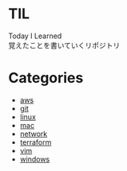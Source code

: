 # TIL
Today I Learned  
覚えたことを書いていくリポジトリ  
# Categories
- [aws](https://github.com/mizukichi3/til/tree/master/aws)
- [git](https://github.com/mizukichi3/til/tree/master/git)
- [linux](https://github.com/mizukichi3/til/tree/master/linux)
- [mac](https://github.com/mizukichi3/til/tree/master/mac)
- [network](https://github.com/mizukichi3/til/tree/master/network)
- [terraform](https://github.com/mizukichi3/til/tree/master/terraform)
- [vim](https://github.com/mizukichi3/til/tree/master/vim)  
- [windows](https://github.com/mizukichi3/til/tree/master/windows)  
